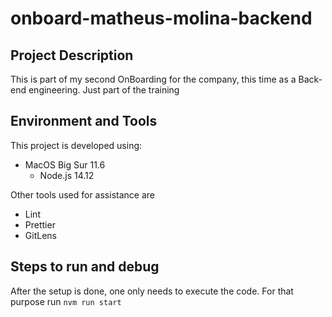 # onboard-matheus-molina-backend

## Project Description
This is part of my second OnBoarding for the company, this time as a Back-end engineering. 
Just part of the training

## Environment and Tools
This project is developed using:
* MacOS Big Sur 11.6
    * Node.js 14.12

Other tools used for assistance are

* Lint
* Prettier
* GitLens

## Steps to run and debug
After the setup is done, one only needs to execute the code.
For that purpose run 
```nvm run start```